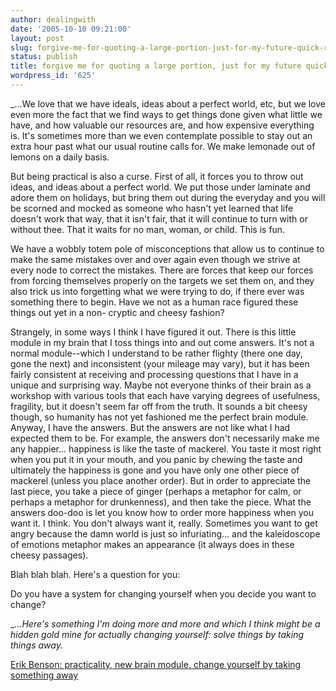 ```yaml
---
author: dealingwith
date: '2005-10-10 09:21:00'
layout: post
slug: forgive-me-for-quoting-a-large-portion-just-for-my-future-quick-reference
status: publish
title: forgive me for quoting a large portion, just for my future quick reference
wordpress_id: '625'
---
```


_...We love that we have ideals, ideas about a perfect world, etc, but we love
even more the fact that we find ways to get things done given what little we
have, and how valuable our resources are, and how expensive everything is.
It's sometimes more than we even contemplate possible to stay out an extra
hour past what our usual routine calls for. We make lemonade out of lemons on
a daily basis.

But being practical is also a curse. First of all, it forces you to throw out
ideas, and ideas about a perfect world. We put those under laminate and adore
them on holidays, but bring them out during the everyday and you will be
scorned and mocked as someone who hasn't yet learned that life doesn't work
that way, that it isn't fair, that it will continue to turn with or without
thee. That it waits for no man, woman, or child. This is fun.

We have a wobbly totem pole of misconceptions that allow us to continue to
make the same mistakes over and over again even though we strive at every node
to correct the mistakes. There are forces that keep our forces from forcing
themselves properly on the targets we set them on, and they also trick us into
forgetting what we were trying to do, if there ever was something there to
begin. Have we not as a human race figured these things out yet in a non-
cryptic and cheesy fashion?

Strangely, in some ways I think I have figured it out. There is this little
module in my brain that I toss things into and out come answers. It's not a
normal module--which I understand to be rather flighty (there one day, gone
the next) and inconsistent (your mileage may vary), but it has been fairly
consistent at receiving and processing questions that I have in a unique and
surprising way. Maybe not everyone thinks of their brain as a workshop with
various tools that each have varying degrees of usefulness, fragility, but it
doesn't seem far off from the truth. It sounds a bit cheesy though, so
humanity has not yet fashioned me the perfect brain module. Anyway, I have the
answers. But the answers are not like what I had expected them to be. For
example, the answers don't necessarily make me any happier... happiness is
like the taste of mackerel. You taste it most right when you put it in your
mouth, and you panic by chewing the taste and ultimately the happiness is gone
and you have only one other piece of mackerel (unless you place another
order). But in order to appreciate the last piece, you take a piece of ginger
(perhaps a metaphor for calm, or perhaps a metaphor for drunkenness), and then
take the piece. What the answers doo-doo is let you know how to order more
happiness when you want it. I think. You don't always want it, really.
Sometimes you want to get angry because the damn world is just so
infuriating... and the kaleidoscope of emotions metaphor makes an appearance
(it always does in these cheesy passages).

Blah blah blah. Here's a question for you:

Do you have a system for changing yourself when you decide you want to change?

__...Here's something I'm doing more and more and which I think might be a
hidden gold mine for actually changing yourself: solve things by taking things
away._

[Erik Benson: practicality, new brain module, change yourself by taking
something away][1]

   [1]: http://erikbenson.typepad.com/mu/2005/09/practicality_ne.html

